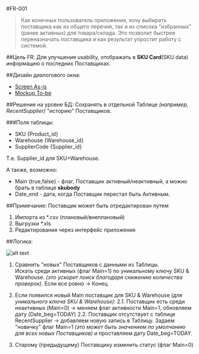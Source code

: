 #FR-001
> Как конечных пользователь приложения, хочу выбирать поставщика как из общего перечня, так и из списока "избранных" (ранее активных) для товара/склада. Это позволит быстрее переназначать поставщика и как результат упростит работу с системой.

##Цель FR:
Для улучшения usability, отображать в __SKU Card__(SKU data) информацию о последних Поставщиках.

##Дизайн диалогового окна:
- [Screen As-is](https://www.dropbox.com/s/e00emj5rtmbyatc/SuppliersAsIs.PNG?dl=0)
- [Mockup To-be](https://www.dropbox.com/s/6f4vn3x198uewjo/SuppliersFB_v0.1.PNG?dl=0)

##Решение на уровне БД:
Сохранять в отдельной Таблице _(например, RecentSupplier)_ "историю" Поставщиков.

###Поля таблицы:
- SKU {Product_id} 
- Warehouse {Warehouse_id} 
- SupplierCode {Supplier_id} 

Т.е. Supplier_id для SKU+Warehouse. 

А также, возможно:
- Main {true,false} - флаг, Поставщик активный/неактивный, а можно брать в таблице __skubody__
- Date_end - дата, когда Поставщик перестал быть Активным.

##Примечание:
Поставщик может быть отредактирован путем

1. Импорта из *.csv (плановый/внеплановый)
2. Выгрузки *.xls
3. Редактирования через интерфейс приложения

##Логика:

![alt text](https://www.dropbox.com/s/dgjishj6de3nggn/RecentSupplierLogicv1.PNG?dl=0)

1. Сравнить "новых" Поставщиков c данными из Таблицы. 
<br>Искать среди активных (флаг Main=1) по уникальному ключу SKU & Warehouse. _(это ускорит поиск благодаря снижению количества проверок)_.
Если все ровно -> Конец
2. Если появился новый Main поставщик для SKU & Warehouse _(для уникального ключа SKU & Warehouse)_:
2.1. Поставщик есть среди неактивных (Main=0) -> меняем флаг активности Main=1, обновляем дату (Date_beg=TODAY)
2.2. Поставщик отсутствует с таблице RecentSupplier  -> добавляем новую запись в Таблицу. Задаем "новичку" флаг Main=1 _(это может быть значением по умолчанию для всех новых Поставщиков)_ и проставляем дату Date_beg=TODAY.

3. Старому (предыдущему) Поставщику изменить статус (флаг Main=0)
